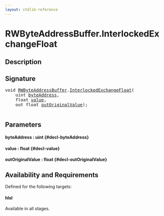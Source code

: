 ```yaml
---
layout: stdlib-reference
---
```


# RWByteAddressBuffer\.InterlockedExchangeFloat

## Description





## Signature 

<pre>
void <a href="/stdlib-reference/types/RWByteAddressBuffer/index" class="code_type">RWByteAddressBuffer</a>.<a href="/stdlib-reference/types/RWByteAddressBuffer/InterlockedExchangeFloat">InterlockedExchangeFloat</a>(
    uint <a href="/stdlib-reference/types/RWByteAddressBuffer/InterlockedExchangeFloat#decl-byteAddress" class="code_param">byteAddress</a>,
    float <a href="/stdlib-reference/types/RWByteAddressBuffer/InterlockedExchangeFloat#decl-value" class="code_param">value</a>,
    out float <a href="/stdlib-reference/types/RWByteAddressBuffer/InterlockedExchangeFloat#decl-outOriginalValue" class="code_param">outOriginalValue</a>);

</pre>

## Parameters

#### byteAddress  : uint {#decl-byteAddress}
#### value  : float {#decl-value}
#### outOriginalValue  : float {#decl-outOriginalValue}

## Availability and Requirements

Defined for the following targets:

#### hlsl
Available in all stages.



